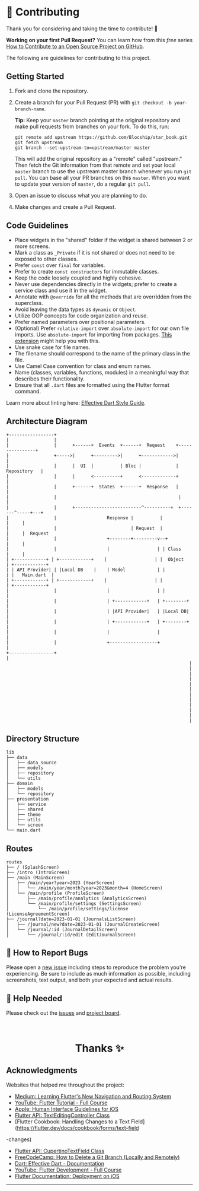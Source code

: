 # 🤝 Contributing

Thank you for considering and taking the time to contribute! 💖 

**Working on your first Pull Request?** You can learn how from this _free_ series [How to Contribute to an Open Source Project on GitHub](https://egghead.io/series/how-to-contribute-to-an-open-source-project-on-github).

The following are guidelines for contributing to this project.

## Getting Started
1. Fork and clone the repository.
2. Create a branch for your Pull Request (PR) with `git checkout -b your-branch-name`.

   **Tip:** Keep your `master` branch pointing at the original repository and make pull requests from branches on your fork. To do this, run:
   ```
   git remote add upstream https://github.com/Blocship/star_book.git
   git fetch upstream
   git branch --set-upstream-to=upstream/master master
   ```
   This will add the original repository as a "remote" called "upstream." Then fetch the Git information from that remote and set your local `master` branch to use the upstream master branch whenever you run `git pull`. You can base all your PR branches on this `master`. When you want to update your version of `master`, do a regular `git pull`.

3. Open an issue to discuss what you are planning to do.
4. Make changes and create a Pull Request.

## Code Guidelines
- Place widgets in the "shared" folder if the widget is shared between 2 or more screens.
- Mark a class as `_Private` if it is not shared or does not need to be exposed to other classes.
- Prefer `const` over `final` for variables.
- Prefer to create `const constructors` for immutable classes.
- Keep the code loosely coupled and highly cohesive.
- Never use dependencies directly in the widgets; prefer to create a service class and use it in the widget.
- Annotate with `@override` for all the methods that are overridden from the superclass.
- Avoid leaving the data types as `dynamic` or `Object`.
- Utilize OOP concepts for code organization and reuse.
- Prefer named parameters over positional parameters.
- (Optional) Prefer `relative-import` over `absolute-import` for our own file imports. Use `absolute-import` for importing from packages. [This extension](https://marketplace.visualstudio.com/items?itemName=luanpotter.dart-import) might help you with this.
- Use snake case for file names.
- The filename should correspond to the name of the primary class in the file.
- Use Camel Case convention for class and enum names.
- Name (classes, variables, functions, modules) in a meaningful way that describes their functionality.
- Ensure that all `.dart` files are formatted using the Flutter format command.

Learn more about linting here: [Effective Dart Style Guide](https://dart.dev/guides/language/effective-dart/style).

## Architecture Diagram
```
+-----------------+
|                 |
|                 |      +------+  Events  +------+  Request    +----------------+
|                 +----->|      +--------->|      +------------>|                |
|                 |      |  UI  |          | Bloc |             |   Repository   |
|                 |      |      <----------+      <-------------+                |
|                 |      +------+  States  +------+  Response   |                |
|                 |                                              |                |
|                 |      +-------------------------^----------+  +-------^-----+---+
|                 |                   Response |          |                |     |
|                 |                            | Request  |                |     |  Request
|                 |                   +--------+---------v--+               |     |
|                 |                   |                  | | Class         |     |
| +------------+ | +------------+    |                  | |  Object        | +------------+
| | API Provider| | |Local DB    |    | Model            | |               | |   Main.dart  |
| +------------+ | +------------+    |                  | |               | +------------+
|                 |                   |                  | |               |
|                 |                   | +------------+   | +--------+      |
|                 |                   | |API Provider|   | |Local DB|      |
|                 |                   | +------------+   | +--------+      |
|                 |                   |                  |                |
|                 |                   +------------------+                |
+-----------------+                                                     |
                                                                     |
                                                                     |
                                                                     |
                                                                     |
                                                                     |
                                                                     |
                                                                     |
                                                                     |
                                                                     |
                                                                     |
                                                                     |
                                                                     |
```

## Directory Structure
```
lib
├── data
│   ├── data_source
│   ├── models
│   ├── repository
│   └── utils
├── domain
│   ├── models
│   └── repository
├── presentation
│   ├── service
│   ├── shared
│   ├── theme
│   ├── utils
│   └── screen
└── main.dart
```

## Routes
```
routes
├── / (SplashScreen)
├── /intro (IntroScreen)
├── /main (MainScreen)
│   ├── /main/year?year=2023 (YearScreen)
│   │   └── /main/year/month?year=2023&month=4 (HomeScreen)
│   └── /main/profile (ProfileScreen)
│       ├── /main/profile/analytics (AnalyticsScreen)
│       └── /main/profile/settings (SettingsScreen)
│           └── /main/profile/settings/license (LicenseAgreementScreen) 
├── /journal?date=2023-01-01 (JournalsListScreen)
│   ├── /journal/new?date=2023-01-01 (JournalCreateScreen)
│   └── /journal/:id (JournalDetailScreen)
│       └── /journal/:id/edit (EditJournalScreen)
```

## 🐛 How to Report Bugs
Please open a [new issue](https://github.com/Blocship/star_book/issues/new) including steps to reproduce the problem you're experiencing. Be sure to include as much information as possible, including screenshots, text output, and both your expected and actual results.

## 🙏 Help Needed
Please check out the [issues](https://github.com/Blocship/star_book/issues) and [project board](https://github.com/users/hashirshoaeb/projects/1).

<br />
<p align="center">
  <h1 align="center">Thanks  ✨</h1>
</p>

## Acknowledgments
Websites that helped me throughout the project:

- [Medium: Learning Flutter's New Navigation and Routing System](https://medium.com/flutter/learning-flutters-new-navigation-and-routing-system-7c9068155ade)
- [YouTube: Flutter Tutorial - Full Course](https://www.youtube.com/watch?v=nyvwx7o277U)
- [Apple: Human Interface Guidelines for iOS](https://developer.apple.com/design/human-interface-guidelines/ios/visual-design/color/)
- [Flutter API: TextEditingController Class](https://api.flutter.dev/flutter/widgets/TextEditingController-class.html)
- [Flutter Cookbook: Handling Changes to a Text Field](https://flutter.dev/docs/cookbook/forms/text-field

-changes)
- [Flutter API: CupertinoTextField Class](https://api.flutter.dev/flutter/cupertino/CupertinoTextField-class.html)
- [FreeCodeCamp: How to Delete a Git Branch (Locally and Remotely)](https://www.freecodecamp.org/news/how-to-delete-a-git-branch-both-locally-and-remotely/)
- [Dart: Effective Dart - Documentation](https://dart.dev/guides/language/effective-dart/documentation)
- [YouTube: Flutter Development - Full Course](https://www.youtube.com/watch?v=YPLs3xrDcm0)
- [Flutter Documentation: Deployment on iOS](https://flutter.dev/docs/deployment/ios)

---
